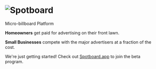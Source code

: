 # <img src="https://spotboard.app/img/spotboard.png" alt="Spotboard" />
Micro-billboard Platform

**Homeowners** get paid for advertising on their front lawn.

**Small Businesses** compete with the major advertisers at a fraction of the cost.

We're just getting started! Check out [Spotboard.app](https://spotboard.app) to join the beta program.
